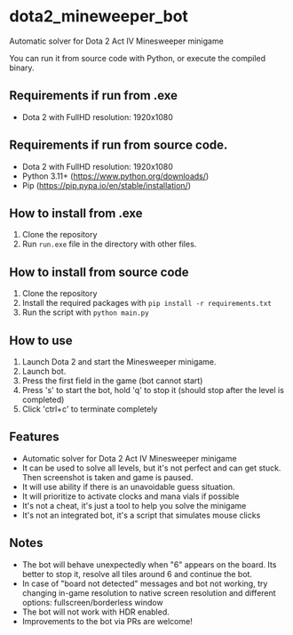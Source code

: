 # dota2_mineweeper_bot
Automatic solver for Dota 2 Act IV Minesweeper minigame

You can run it from source code with Python, or execute the compiled binary.

## Requirements if run from .exe
- Dota 2 with FullHD resolution: 1920x1080

## Requirements if run from source code.
- Dota 2 with FullHD resolution: 1920x1080
- Python 3.11+ (https://www.python.org/downloads/)
- Pip (https://pip.pypa.io/en/stable/installation/)

## How to install from .exe
1. Clone the repository
2. Run `run.exe` file in the directory with other files.
   
## How to install from source code 
1. Clone the repository
2. Install the required packages with `pip install -r requirements.txt`
3. Run the script with `python main.py`

## How to use
1. Launch Dota 2 and start the Minesweeper minigame.
2. Launch bot.
3. Press the first field in the game (bot cannot start)
4. Press 's' to start the bot, hold 'q' to stop it (should stop after the level is completed)
5. Click 'ctrl+c' to terminate completely

## Features
- Automatic solver for Dota 2 Act IV Minesweeper minigame
- It can be used to solve all levels, but it's not perfect and can get stuck. Then screenshot is taken and game is paused.
- It will use ability if there is an unavoidable guess situation. 
- It will prioritize to activate clocks and mana vials if possible
- It's not a cheat, it's just a tool to help you solve the minigame
- It's not an integrated bot, it's a script that simulates mouse clicks

## Notes
- The bot will behave unexpectedly when "6" appears on the board. Its better to stop it, resolve all tiles around 6 and continue the bot.
- In case of "board not detected" messages and bot not working, try changing in-game resolution to native screen resolution and different options: fullscreen/borderless window
- The bot will not work with HDR enabled. 
- Improvements to the bot via PRs are welcome!
